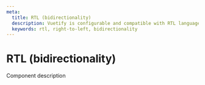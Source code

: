 ```yaml
---
meta:
  title: RTL (bidirectionality)
  description: Vuetify is configurable and compatible with RTL languages.
  keywords: rtl, right-to-left, bidirectionality
---
```


# RTL (bidirectionality)
Component description

<entry-ad />

<endmatter />
